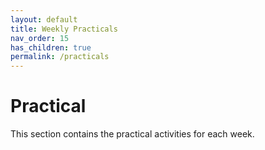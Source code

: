 ```yaml
---
layout: default
title: Weekly Practicals
nav_order: 15
has_children: true
permalink: /practicals
---
```


# Practical

This section contains the practical activities for each week.